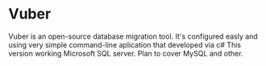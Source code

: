 # Vuber
Vuber is an open-source database migration tool. It's configured easly and using very simple command-line aplication that developed via c#
This version working Microsoft SQL server. Plan to cover MySQL and other.